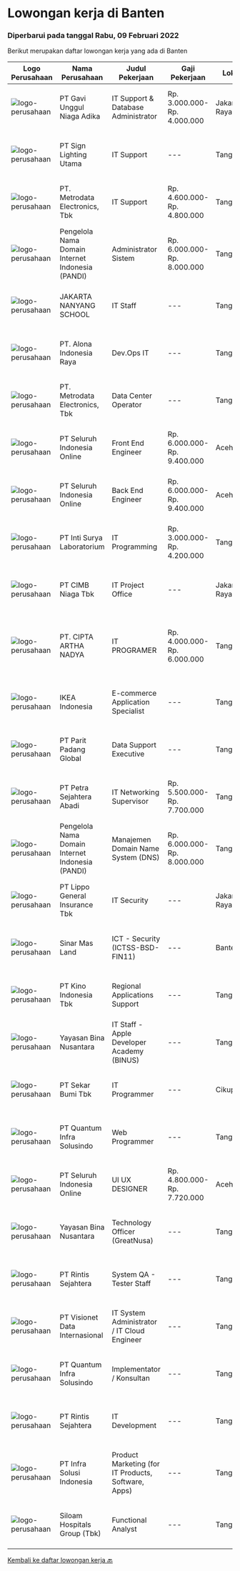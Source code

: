 
  # Lowongan kerja di Banten

  ### Diperbarui pada tanggal Rabu, 09 Februari 2022

  Berikut merupakan daftar lowongan kerja yang ada di Banten

  |Logo Perusahaan | Nama Perusahaan | Judul Pekerjaan | Gaji Pekerjaan | Lokasi | Deskripsi | Tanggal diunggah | Pranala |
  | -------------- | --------------- | --------------- | --------- | --------- | -------------- | ------- | ----------- |
  |![logo-perusahaan](https://image-service-cdn.seek.com.au/9323985d13b67e83f1bfea156b772da2fe816964/ee4dce1061f3f616224767ad58cb2fc751b8d2dc)|PT Gavi Unggul Niaga Adika|IT Support & Database Administrator|Rp. 3.000.000-Rp. 4.000.000|Jakarta Raya|Kualifikasi: Pendidikan D3/S1 Ilmu komputer, Teknik Informatika, sederajat Freshgraduate dipersilahkan melamar Mengerti baik Software ataupun Hardware...|Senin, 07 Februari 2022|https://www.jobstreet.co.id/id/job/it-support-database-administrator-3782439?token=0~c9102de3-5e2c-4341-8bc5-f06d6d66926b&sectionRank=1&jobId=jobstreet-id-job-3782439|
|![logo-perusahaan](https://image-service-cdn.seek.com.au/fb12ca619889d1b10d6a891b0ad61385a2823c00/ee4dce1061f3f616224767ad58cb2fc751b8d2dc)|PT Sign Lighting Utama|IT Support|---|Tangerang|Jobs Descriptions : Perform Hardware, Software and Network installation. Understand setting printer IP address, LAN, Videotron, Etc. Repair / Maintain...|Selasa, 08 Februari 2022|https://www.jobstreet.co.id/id/job/it-support-3782983?token=0~c9102de3-5e2c-4341-8bc5-f06d6d66926b&sectionRank=2&jobId=jobstreet-id-job-3782983|
|![logo-perusahaan](https://image-service-cdn.seek.com.au/0d75518309b56a3cff39daa569b0ba02cc7a22f2/ee4dce1061f3f616224767ad58cb2fc751b8d2dc)|PT. Metrodata Electronics, Tbk|IT Support|Rp. 4.600.000-Rp. 4.800.000|Tangerang|Kualifikasi Personnel: Minimal Diploma (D3) Ilmu Komputer, Sistem Informasi, Teknik Komputer atau Pendidikan setara. pengalaman minimal 1 tahun...|Selasa, 08 Februari 2022|https://www.jobstreet.co.id/id/job/it-support-3782934?token=0~c9102de3-5e2c-4341-8bc5-f06d6d66926b&sectionRank=3&jobId=jobstreet-id-job-3782934|
|![logo-perusahaan](https://image-service-cdn.seek.com.au/899abf4bc8249ecdd5406fb68fc0ce523d26743f/ee4dce1061f3f616224767ad58cb2fc751b8d2dc)|Pengelola Nama Domain Internet Indonesia (PANDI)|Administrator Sistem|Rp. 6.000.000-Rp. 8.000.000|Tangerang|Tanggunng Jawab UmumMengelola sistem komunikasi PANDI agar beroperasi dengan handal, baik, stabil, aman, dan terpercaya sesuai dengan Service-Level...|Selasa, 08 Februari 2022|https://www.jobstreet.co.id/id/job/administrator-sistem-3782945?token=0~c9102de3-5e2c-4341-8bc5-f06d6d66926b&sectionRank=4&jobId=jobstreet-id-job-3782945|
|![logo-perusahaan](https://image-service-cdn.seek.com.au/94b57f89b0336762bdc9c51d385db0c4ab2e8b73/ee4dce1061f3f616224767ad58cb2fc751b8d2dc)|JAKARTA NANYANG SCHOOL|IT Staff|---|Tangerang|Responsibilities: Install and configure software and computer systems. Troubleshoot and resolve issues with software or hardware. Walk colleagues...|Senin, 07 Februari 2022|https://www.jobstreet.co.id/id/job/it-staff-3781861?token=0~c9102de3-5e2c-4341-8bc5-f06d6d66926b&sectionRank=5&jobId=jobstreet-id-job-3781861|
|![logo-perusahaan](https://image-service-cdn.seek.com.au/b33d0b413611d72eda315d4cf0acdb29d755537b/ee4dce1061f3f616224767ad58cb2fc751b8d2dc)|PT. Alona Indonesia Raya|Dev.Ops  IT|---|Tangerang|Memiliki pengalaman menggunakan VPS. Memiliki pengalaman maintenance server dengan menggunakan NGINX, PHP &amp; MySQL minimal 1 tahun. Memiliki...|Selasa, 08 Februari 2022|https://www.jobstreet.co.id/id/job/dev-ops-it-3783601?token=0~c9102de3-5e2c-4341-8bc5-f06d6d66926b&sectionRank=6&jobId=jobstreet-id-job-3783601|
|![logo-perusahaan](https://image-service-cdn.seek.com.au/0d75518309b56a3cff39daa569b0ba02cc7a22f2/ee4dce1061f3f616224767ad58cb2fc751b8d2dc)|PT. Metrodata Electronics, Tbk|Data Center Operator|---|Tangerang|KUALIFIKASI Minimal Diploma (D3) atau S1 Ilmu Komputer / Sistem Informasi / Teknologi Informasi atau Pendidikan setara Pengalaman minimal 2 tahun...|Selasa, 08 Februari 2022|https://www.jobstreet.co.id/id/job/data-center-operator-3783102?token=0~c9102de3-5e2c-4341-8bc5-f06d6d66926b&sectionRank=7&jobId=jobstreet-id-job-3783102|
|![logo-perusahaan](https://image-service-cdn.seek.com.au/c768f0670f8f8212da7de609b6af9d0b2e5134cc/ee4dce1061f3f616224767ad58cb2fc751b8d2dc)|PT Seluruh Indonesia Online|Front End Engineer|Rp. 6.000.000-Rp. 9.400.000|Aceh|Front End Engineer1. Memiliki pengalaman dengan bahasa pemrograman atau framework Front End, terutama React.js 2. Memiliki keahilan dalam membangun...|Rabu, 09 Februari 2022|https://www.jobstreet.co.id/id/job/front-end-engineer-3784331?token=0~c9102de3-5e2c-4341-8bc5-f06d6d66926b&sectionRank=8&jobId=jobstreet-id-job-3784331|
|![logo-perusahaan](https://image-service-cdn.seek.com.au/c768f0670f8f8212da7de609b6af9d0b2e5134cc/ee4dce1061f3f616224767ad58cb2fc751b8d2dc)|PT Seluruh Indonesia Online|Back End Engineer|Rp. 6.000.000-Rp. 9.400.000|Aceh|Back End Engineer1. Memiliki pengalaman dalam membangun RESTful APIs2. Menguasai bahasa pemrograman seperti PHP, terutama Framework Laravel3. Familiar...|Rabu, 09 Februari 2022|https://www.jobstreet.co.id/id/job/back-end-engineer-3784329?token=0~c9102de3-5e2c-4341-8bc5-f06d6d66926b&sectionRank=9&jobId=jobstreet-id-job-3784329|
|![logo-perusahaan](https://image-service-cdn.seek.com.au/a5513106006db25a776edcd79f469b83db8a3d5e/ee4dce1061f3f616224767ad58cb2fc751b8d2dc)|PT Inti Surya Laboratorium|IT Programming|Rp. 3.000.000-Rp. 4.200.000|Tangerang|Usia maksimal 30 Tahun Pendidikan S1 Jurusan Sistem Informatika, Teknik Informatika dan/atau sejenisnya Mengerti dan memahami bahasa Pemograman...|Selasa, 08 Februari 2022|https://www.jobstreet.co.id/id/job/it-programming-3783100?token=0~c9102de3-5e2c-4341-8bc5-f06d6d66926b&sectionRank=10&jobId=jobstreet-id-job-3783100|
|![logo-perusahaan](https://image-service-cdn.seek.com.au/2c6f6f12cb15b08239744ca7630b97fee07e84ce/ee4dce1061f3f616224767ad58cb2fc751b8d2dc)|PT CIMB Niaga Tbk|IT Project Office|---|Jakarta Raya|Job Descriptions : Support Project Manager in managing Project Deliverables Support Project Manager/ IT Lead in managing Project Delivery Processes...|Senin, 07 Februari 2022|https://www.jobstreet.co.id/id/job/it-project-office-3782592?token=0~c9102de3-5e2c-4341-8bc5-f06d6d66926b&sectionRank=11&jobId=jobstreet-id-job-3782592|
|![logo-perusahaan](https://us.123rf.com/450wm/pavelstasevich/pavelstasevich1811/pavelstasevich181101027/112815900-stock-vector-no-image-available-icon-flat-vector.jpg?ver=6)|PT. CIPTA ARTHA NADYA|IT PROGRAMER|Rp. 4.000.000-Rp. 6.000.000|Tangerang|MENGUASAI BAHASA PEMROGRAMAN SERVIS SIDE MENJAGA KETERSEDIAAN APLIKASI DAN SISTEM KOMPUTER DI PERUSAHAAN MEMILIKI PENGALAMAN IT PROGRAMMER DEVELOPER...|Selasa, 08 Februari 2022|https://www.jobstreet.co.id/id/job/it-programer-3783355?token=0~c9102de3-5e2c-4341-8bc5-f06d6d66926b&sectionRank=12&jobId=jobstreet-id-job-3783355|
|![logo-perusahaan](https://image-service-cdn.seek.com.au/d3c09a4e814c3782a945d151d295d63c20cd5376/ee4dce1061f3f616224767ad58cb2fc751b8d2dc)|IKEA Indonesia|E-commerce Application Specialist|---|Tangerang|When you lead by example, anyone can be a leader.What you’ll be doing day to day: Provide technical support and insight to user according to the...|Selasa, 08 Februari 2022|https://www.jobstreet.co.id/id/job/e-commerce-application-specialist-3783622?token=0~c9102de3-5e2c-4341-8bc5-f06d6d66926b&sectionRank=13&jobId=jobstreet-id-job-3783622|
|![logo-perusahaan](https://image-service-cdn.seek.com.au/93c0a9df9dfa596b6f66199b7c761eedd246c234/ee4dce1061f3f616224767ad58cb2fc751b8d2dc)|PT Parit Padang Global|Data Support Executive|---|Tangerang|Tentang Perusahaan :Bisnis Distribusi dan Logistik SOHO Global Health, Tbk dijalankan melalui unit bisnisnya yang bernama PT Parit Padang Global...|Selasa, 08 Februari 2022|https://www.jobstreet.co.id/id/job/data-support-executive-3782920?token=0~c9102de3-5e2c-4341-8bc5-f06d6d66926b&sectionRank=14&jobId=jobstreet-id-job-3782920|
|![logo-perusahaan](https://image-service-cdn.seek.com.au/3bc4b9507c2a854975161feec34037cfd37796f1/ee4dce1061f3f616224767ad58cb2fc751b8d2dc)|PT Petra Sejahtera Abadi|IT Networking Supervisor|Rp. 5.500.000-Rp. 7.700.000|Tangerang|Melaksanakan instalasi dan perbaikan sistem, perangkat jaringan, hardware maupun software sesuai kebutuhan perusahaan (Laporan dengan mengisi IT...|Senin, 07 Februari 2022|https://www.jobstreet.co.id/id/job/it-networking-supervisor-3782176?token=0~c9102de3-5e2c-4341-8bc5-f06d6d66926b&sectionRank=15&jobId=jobstreet-id-job-3782176|
|![logo-perusahaan](https://image-service-cdn.seek.com.au/899abf4bc8249ecdd5406fb68fc0ce523d26743f/ee4dce1061f3f616224767ad58cb2fc751b8d2dc)|Pengelola Nama Domain Internet Indonesia (PANDI)|Manajemen Domain Name System (DNS)|Rp. 6.000.000-Rp. 8.000.000|Tangerang|Tanggunng Jawab UmumMelakukan pengelolaan sistem manajemen DNS dan peningkatan terhadap kinerja sistem yang telah ada.Rincian Pekerjaan &amp; Tanggung...|Selasa, 08 Februari 2022|https://www.jobstreet.co.id/id/job/manajemen-domain-name-system-dns-3783044?token=0~c9102de3-5e2c-4341-8bc5-f06d6d66926b&sectionRank=16&jobId=jobstreet-id-job-3783044|
|![logo-perusahaan](https://image-service-cdn.seek.com.au/c328ab6841348541901fb1f5f985d49e130c628c/ee4dce1061f3f616224767ad58cb2fc751b8d2dc)|PT Lippo General Insurance Tbk|IT Security|---|Jakarta Raya|Tanggung Jawab Pekerjaan: Menjaga keamanan data dan jaringan Melakukan tes keamanan  Dokumentasi IT Security Persyaratan: Pendidikan minimal S1 Teknik...|Selasa, 08 Februari 2022|https://www.jobstreet.co.id/id/job/it-security-3783926?token=0~c9102de3-5e2c-4341-8bc5-f06d6d66926b&sectionRank=17&jobId=jobstreet-id-job-3783926|
|![logo-perusahaan](https://image-service-cdn.seek.com.au/6b423aea38035d4ae45b2a19376301d23a74f501/ee4dce1061f3f616224767ad58cb2fc751b8d2dc)|Sinar Mas Land|ICT - Security (ICTSS-BSD-FIN11)|---|Banten|Job Description: Monitor their organization’s networks for security breaches and investigate violations when they occur. Assist to develop and direct...|Selasa, 08 Februari 2022|https://www.jobstreet.co.id/id/job/ict-security-ictss-bsd-fin11-3783600?token=0~c9102de3-5e2c-4341-8bc5-f06d6d66926b&sectionRank=18&jobId=jobstreet-id-job-3783600|
|![logo-perusahaan](https://image-service-cdn.seek.com.au/35abed65e00df17ae06167a38013c5902ddfb508/ee4dce1061f3f616224767ad58cb2fc751b8d2dc)|PT Kino Indonesia Tbk|Regional Applications Support|---|Tangerang|KUALIFIKASI : Pendidikan minimal S1 Teknologi Informasi / Sistem Informasi / Ilmu Komputer Pengalaman minimal 2 tahun di posisi terkait (lebih...|Senin, 07 Februari 2022|https://www.jobstreet.co.id/id/job/regional-applications-support-3782603?token=0~c9102de3-5e2c-4341-8bc5-f06d6d66926b&sectionRank=19&jobId=jobstreet-id-job-3782603|
|![logo-perusahaan](https://image-service-cdn.seek.com.au/299dad8efc22bd883e751be779b1e6f409671577/ee4dce1061f3f616224767ad58cb2fc751b8d2dc)|Yayasan Bina Nusantara|IT Staff  - Apple Developer Academy (BINUS)|---|Tangerang|Purpose of The Job Compile documentations for business process improvement Consult with business users for business process practices and improvement...|Selasa, 08 Februari 2022|https://www.jobstreet.co.id/id/job/it-staff-apple-developer-academy-binus-3783683?token=0~c9102de3-5e2c-4341-8bc5-f06d6d66926b&sectionRank=20&jobId=jobstreet-id-job-3783683|
|![logo-perusahaan](https://image-service-cdn.seek.com.au/f9f09b606f919885bce2c1c873d272a88c05a55a/ee4dce1061f3f616224767ad58cb2fc751b8d2dc)|PT Sekar Bumi Tbk|IT Programmer|---|Cikupa|Qualifications: Minimal Bachelor Degree in Information Technology/ Computer Science Have Minimal 5 years experience as a Programmer/ Developer...|Selasa, 08 Februari 2022|https://www.jobstreet.co.id/id/job/it-programmer-3783164?token=0~c9102de3-5e2c-4341-8bc5-f06d6d66926b&sectionRank=21&jobId=jobstreet-id-job-3783164|
|![logo-perusahaan](https://image-service-cdn.seek.com.au/07748d897aa5562859889dc364a509317f945225/ee4dce1061f3f616224767ad58cb2fc751b8d2dc)|PT Quantum Infra Solusindo|Web Programmer|---|Tangerang|Kandidat harus memiliki setidaknya Diploma di Ilmu Komputer/Teknologi Informasi atau setara. Setidaknya memiliki 2 tahun pengalaman dalam bidang yang...|Selasa, 08 Februari 2022|https://www.jobstreet.co.id/id/job/web-programmer-3783249?token=0~c9102de3-5e2c-4341-8bc5-f06d6d66926b&sectionRank=22&jobId=jobstreet-id-job-3783249|
|![logo-perusahaan](https://image-service-cdn.seek.com.au/c768f0670f8f8212da7de609b6af9d0b2e5134cc/ee4dce1061f3f616224767ad58cb2fc751b8d2dc)|PT Seluruh Indonesia Online|UI UX DESIGNER|Rp. 4.800.000-Rp. 7.720.000|Aceh|# Memiliki pengalaman di atas# Penempatan di kota Medan# Interview di lakukan secara Online dan Offline# Harus melewati tahapan seleksi sesuai sop...|Selasa, 08 Februari 2022|https://www.jobstreet.co.id/id/job/ui-ux-designer-3782793?token=0~c9102de3-5e2c-4341-8bc5-f06d6d66926b&sectionRank=23&jobId=jobstreet-id-job-3782793|
|![logo-perusahaan](https://image-service-cdn.seek.com.au/299dad8efc22bd883e751be779b1e6f409671577/ee4dce1061f3f616224767ad58cb2fc751b8d2dc)|Yayasan Bina Nusantara|Technology Officer (GreatNusa)|---|Tangerang|Requirements Min. Bachelor's degree from Computer Sciences / Information Systems Have 2 years experience in a related position as Supervisor/ Officer...|Selasa, 08 Februari 2022|https://www.jobstreet.co.id/id/job/technology-officer-greatnusa-3767489?token=0~c9102de3-5e2c-4341-8bc5-f06d6d66926b&sectionRank=24&jobId=jobstreet-id-job-3767489|
|![logo-perusahaan](https://image-service-cdn.seek.com.au/4a69f7ffcb108464982bc6bd10fff8077a1e6436/ee4dce1061f3f616224767ad58cb2fc751b8d2dc)|PT Rintis Sejahtera|System QA - Tester Staff|---|Tangerang|Kualifikasi: Usia Maksimal 30 Tahun Pendidikan S1 dari Jurusan Teknik Informatika/Sistem Informasi, IPK Minimal 2.80 Memiliki Pengalaman sebagai...|Senin, 07 Februari 2022|https://www.jobstreet.co.id/id/job/system-qa-tester-staff-3782155?token=0~c9102de3-5e2c-4341-8bc5-f06d6d66926b&sectionRank=25&jobId=jobstreet-id-job-3782155|
|![logo-perusahaan](https://image-service-cdn.seek.com.au/7f00c3c4cf081180aeede06da509ec826da9430b/ee4dce1061f3f616224767ad58cb2fc751b8d2dc)|PT Visionet Data Internasional|IT System Administrator / IT Cloud Engineer|---|Tangerang|Requirements: Diploma or bachelor degree in Computer Science, Engineering or Information Technology or a related field preferred Minimum 3 year...|Senin, 07 Februari 2022|https://www.jobstreet.co.id/id/job/it-system-administrator-it-cloud-engineer-3781908?token=0~c9102de3-5e2c-4341-8bc5-f06d6d66926b&sectionRank=26&jobId=jobstreet-id-job-3781908|
|![logo-perusahaan](https://image-service-cdn.seek.com.au/07748d897aa5562859889dc364a509317f945225/ee4dce1061f3f616224767ad58cb2fc751b8d2dc)|PT Quantum Infra Solusindo|Implementator / Konsultan|---|Tangerang|Kandidat harus memiliki setidaknya Diploma di Ilmu Komputer Teknologi Informasi atau semua Jurusan Ilmu Pengetahuan MIPA, Ekonomi, Keuangan atau...|Selasa, 08 Februari 2022|https://www.jobstreet.co.id/id/job/implementator-konsultan-3783144?token=0~c9102de3-5e2c-4341-8bc5-f06d6d66926b&sectionRank=27&jobId=jobstreet-id-job-3783144|
|![logo-perusahaan](https://image-service-cdn.seek.com.au/4a69f7ffcb108464982bc6bd10fff8077a1e6436/ee4dce1061f3f616224767ad58cb2fc751b8d2dc)|PT Rintis Sejahtera|IT Development|---|Tangerang|Pendidikan Minimal S1, Teknik Informatika/Sistem Informasi/Teknik Komputer, IPK Minimal 3.00 Memiliki pengalaman sebagai Developer/Programmer minimal...|Minggu, 06 Februari 2022|https://www.jobstreet.co.id/id/job/it-development-3772737?token=0~c9102de3-5e2c-4341-8bc5-f06d6d66926b&sectionRank=28&jobId=jobstreet-id-job-3772737|
|![logo-perusahaan](https://image-service-cdn.seek.com.au/1d28508741a18a8787327f3864aa8fb63be75845/ee4dce1061f3f616224767ad58cb2fc751b8d2dc)|PT Infra Solusi Indonesia|Product Marketing (for IT Products, Software, Apps)|---|Tangerang|Study company products. Translate technical details into benefits for the user. Follow and analyze market trends to position products. Develop product...|Selasa, 08 Februari 2022|https://www.jobstreet.co.id/id/job/product-marketing-for-it-products-software-apps-3783410?token=0~c9102de3-5e2c-4341-8bc5-f06d6d66926b&sectionRank=29&jobId=jobstreet-id-job-3783410|
|![logo-perusahaan](https://image-service-cdn.seek.com.au/431745bcf5bb8f03b3acaed4042a9004c71690d6/ee4dce1061f3f616224767ad58cb2fc751b8d2dc)|Siloam Hospitals Group (Tbk)|Functional Analyst|---|Tangerang|Job Descriptions: Analyze an organization and design its processes and system Assessing the business model and its integration with technology...|Rabu, 09 Februari 2022|https://www.jobstreet.co.id/id/job/functional-analyst-3784407?token=0~c9102de3-5e2c-4341-8bc5-f06d6d66926b&sectionRank=30&jobId=jobstreet-id-job-3784407|


  [Kembali ke daftar lowongan kerja 🔙](../README.md#daftar-lowongan-kerja)
  
